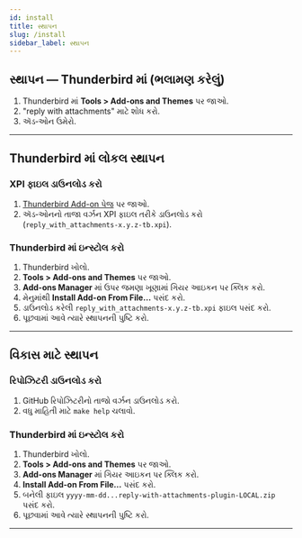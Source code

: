 ```yaml
---
id: install
title: સ્થાપન
slug: /install
sidebar_label: સ્થાપન
---
```


## સ્થાપન — Thunderbird માં (ભલામણ કરેલું)

1. Thunderbird માં **Tools > Add-ons and Themes** પર જાઓ.
2. "reply with attachments" માટે શોધ કરો.
3. ઍડ‑ઓન ઉમેરો.

---

## Thunderbird માં લોકલ સ્થાપન

### XPI ફાઇલ ડાઉનલોડ કરો

1. [Thunderbird Add-on પેજ](https://addons.thunderbird.net/en-US/thunderbird/search/?q=reply%20with%20attachments) પર જાઓ.
2. ઍડ‑ઓનનો તાજા વર્ઝન XPI ફાઇલ તરીકે ડાઉનલોડ કરો (`reply_with_attachments-x.y.z-tb.xpi`).

### Thunderbird માં ઇન્સ્ટોલ કરો

1. Thunderbird ખોલો.
2. **Tools > Add-ons and Themes** પર જાઓ.
3. **Add-ons Manager** માં ઉપર જમણા ખૂણામાં ગિયર આઇકન પર ક્લિક કરો.
4. મેનુમાંથી **Install Add-on From File…** પસંદ કરો.
5. ડાઉનલોડ કરેલી `reply_with_attachments-x.y.z-tb.xpi` ફાઇલ પસંદ કરો.
6. પૂછવામાં આવે ત્યારે સ્થાપનની પુષ્ટિ કરો.

---

## વિકાસ માટે સ્થાપન

### રિપોઝિટરી ડાઉનલોડ કરો

1. GitHub રિપોઝિટરીનો તાજો વર્ઝન ડાઉનલોડ કરો.
2. વધુ માહિતી માટે `make help` ચલાવો.

### Thunderbird માં ઇન્સ્ટોલ કરો

1. Thunderbird ખોલો.
2. **Tools > Add-ons and Themes** પર જાઓ.
3. **Add-ons Manager** માં ગિયર આઇકન પર ક્લિક કરો.
4. **Install Add-on From File…** પસંદ કરો.
5. બનેલી ફાઇલ `yyyy-mm-dd...reply-with-attachments-plugin-LOCAL.zip` પસંદ કરો.
6. પૂછવામાં આવે ત્યારે સ્થાપનની પુષ્ટિ કરો.

---
